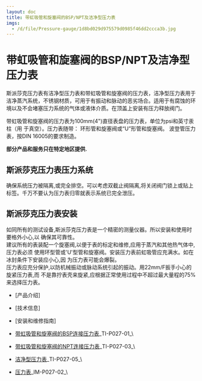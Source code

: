 ```yaml
---
layout: doc
title: 带虹吸管和旋塞阀的BSP/NPT及洁净型压力表
imgs:
  - /d/file/Pressure-gauge/1d8bd029d975579d0985f46dd2ccca3b.jpg
---
```


# 带虹吸管和旋塞阀的BSP/NPT及洁净型压力表

斯派莎克压力表有洁净型压力表和带虹吸管和旋塞阀的压力表，洁净型压力表用于洁净蒸汽系统，不锈钢材质，可用于有振动和脉动的恶劣场合。适用于有腐蚀的环境以及不会堵塞压力系统的气体或液体介质。在顶盖上安装有压力释放阀门。

带虹吸管和旋塞阀的压力表为100mm(4")直径表盘的压力表，单位为psi和英寸汞柱（用 于真空）。压力表随带： 环形管和旋塞阀或“U”形管和旋塞阀。 波登管压力表，按DIN 16005的要求制造。

**部分产品和服务只在特定地区提供.**

## 斯派莎克压力表压力系统

确保系统压力被隔离,或完全排空。可以考虑双截止阀隔离,将关闭阀门锁上或贴上标签。千万不要认为压力表归零就表示系统已完全泄压。

## 斯派莎克压力表安装

如同所有的测试设备,斯派莎克压力表是一个精密的测量仪器。所以安装和使用时要格外小心,以 确保其可靠性。  
建议所有的表装配一个旋塞阀,以便于表的标定和维修,应用于蒸汽和其他热气体中,压力表必须 使用环型管或'U'型管和旋塞阀。安装压力表前虹吸管应充满水。如在冰封条件下安装应小心,因 为压力表可能会爆裂。  
压力表应充分保护,以防机械振动或脉动系统引起的振动。用22mm/F扳手小心的旋紧压力表,而 不是靠拧表壳来旋紧,应根据正常使用过程中不超过最大量程的75%来选择压力表。

- [产品介绍]
- [技术信息]
- [安装和维修指南]

- [带虹吸管和旋塞阀的BSP连接压力表](http://7xkry5.com1.z0.glb.clouddn.com/TI-P027-01-带虹吸管和旋塞阀的BSP连接压力表.pdf)\_TI-P027-01\_\
- [带虹吸管和旋塞阀的NPT连接压力表](http://7xkry5.com1.z0.glb.clouddn.com/TI-P027-03-带虹吸管和旋塞阀的NPT连接压力表.pdf)\_TI-P027-03\_\
- [洁净型压力表](http://7xkry5.com1.z0.glb.clouddn.com/TI-P027-05-洁净型压力表.pdf)\_TI-P027-05\_\

- [压力表](http://7xkry5.com1.z0.glb.clouddn.com/IM-P027-02-压力表.pdf)\_IM-P027-02\_\
